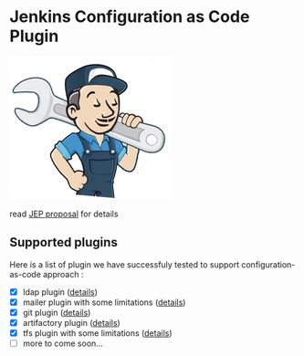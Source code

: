 # Jenkins Configuration as Code Plugin

![logo](logo.png)

read [JEP proposal](https://github.com/jenkinsci/jep/tree/master/jep/201) for details

## Supported plugins

Here is a list of plugin we have successfuly tested to support configuration-as-code approach :

 - [x] ldap plugin ([details](demos/ldap/README.md))
 - [x] mailer plugin with some limitations ([details](demos/mailer/README.md))
 - [x] git plugin ([details](demos/git/README.md))
 - [x] artifactory plugin ([details](demos/artifactory/README.md))
 - [x] tfs plugin with some limitations ([details](demos/tfs/README.md))
 - [ ] more to come soon... 

